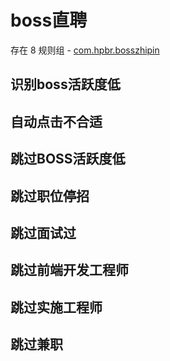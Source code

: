 # boss直聘

存在 8 规则组 - [com.hpbr.bosszhipin](/src/apps/com.hpbr.bosszhipin.ts)

## 识别boss活跃度低

## 自动点击不合适

## 跳过BOSS活跃度低

## 跳过职位停招

## 跳过面试过

## 跳过前端开发工程师

## 跳过实施工程师

## 跳过兼职
